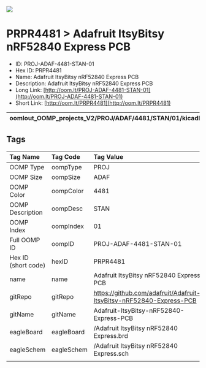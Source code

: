 


  
![][im]
# PRPR4481 > Adafruit ItsyBitsy nRF52840 Express PCB

- ID: PROJ-ADAF-4481-STAN-01
- Hex ID: PRPR4481
- Name: Adafruit ItsyBitsy nRF52840 Express PCB
- Description: Adafruit ItsyBitsy nRF52840 Express PCB
- Long Link: [http://oom.lt/PROJ-ADAF-4481-STAN-01](http://oom.lt/PROJ-ADAF-4481-STAN-01)
- Short Link: [http://oom.lt/PRPR4481](http://oom.lt/PRPR4481)
  

|oomlout_OOMP_projects_V2/PROJ/ADAF/4481/STAN/01/kicadPcb3dFront.png|oomlout_OOMP_projects_V2/PROJ/ADAF/4481/STAN/01/kicadPcb3dBack.png|oomlout_OOMP_projects_V2/PROJ/ADAF/4481/STAN/01/kicadPcb3d.png||
| :---: | :---: | :---: | :---: |

## Tags
  

|Tag Name|Tag Code|Tag Value|
| :--- | :--- | :--- |
|OOMP Type|oompType|PROJ|
|OOMP Size|oompSize|ADAF|
|OOMP Color|oompColor|4481|
|OOMP Description|oompDesc|STAN|
|OOMP Index|oompIndex|01|
|Full OOMP ID|oompID|PROJ-ADAF-4481-STAN-01|
|Hex ID (short code)|hexID|PRPR4481|
|name|name|Adafruit ItsyBitsy nRF52840 Express PCB|
|gitRepo|gitRepo|https://github.com/adafruit/Adafruit-ItsyBitsy-nRF52840-Express-PCB|
|gitName|gitName|Adafruit-ItsyBitsy-nRF52840-Express-PCB|
|eagleBoard|eagleBoard|/Adafruit ItsyBitsy nRF52840 Express.brd|
|eagleSchem|eagleSchem|/Adafruit ItsyBitsy nRF52840 Express.sch|
||||



[im]: PROJ/ADAF/4481/STAN/01/kicadPcb3d_450.png
